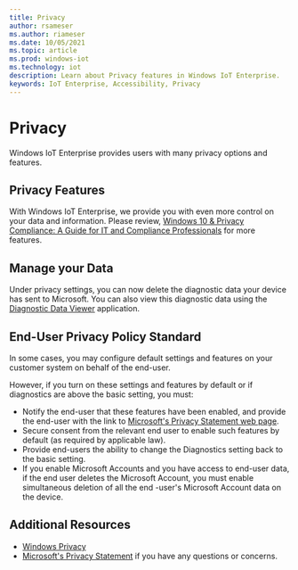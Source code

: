 ```yaml
---
title: Privacy
author: rsameser
ms.author: riameser
ms.date: 10/05/2021
ms.topic: article
ms.prod: windows-iot
ms.technology: iot
description: Learn about Privacy features in Windows IoT Enterprise.
keywords: IoT Enterprise, Accessibility, Privacy
---
```


# Privacy
Windows IoT Enterprise provides users with many privacy options and features.

## Privacy Features
With Windows IoT Enterprise, we provide you with even more control on your data and information. Please review, [Windows 10 & Privacy Compliance:
A Guide for IT and Compliance Professionals](/windows/privacy/windows-10-and-privacy-compliance) for more features.

## Manage your Data
Under privacy settings, you can now delete the diagnostic data your device has sent to Microsoft. You can also view this diagnostic data using the [Diagnostic Data Viewer](/windows/privacy/diagnostic-data-viewer-overview) application.

## End-User Privacy Policy Standard
In some cases, you may configure default settings and features on your customer system on behalf of the end-user.

However, if you turn on these settings and features by default or if diagnostics are above the basic setting, you must:

* Notify the end-user that these features have been enabled, and provide the end-user with the link to [Microsoft's Privacy Statement web page](https://go.microsoft.com/fwlink/?LinkId=521839).
* Secure consent from the relevant end user to enable such features by default (as required by applicable law).
* Provide end-users the ability to change the Diagnostics setting back to the basic setting.
* If you enable Microsoft Accounts and you have access to end-user data, if the end user deletes the Microsoft Account, you must enable simultaneous deletion of all the end -user's Microsoft Account data on the device.


## Additional Resources
* [Windows Privacy](/windows/privacy/)
* [Microsoft's Privacy Statement](https://privacy.microsoft.com/privacystatement) if you have any questions or concerns.
